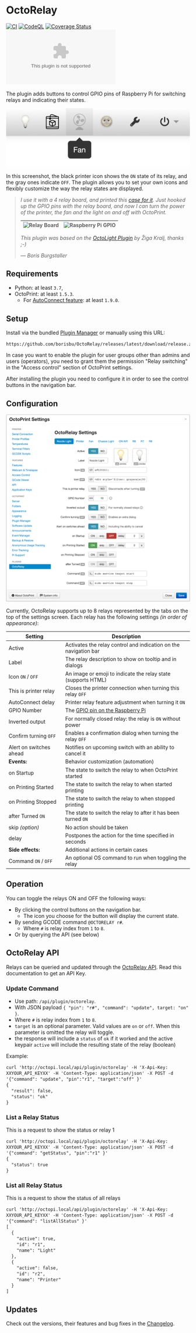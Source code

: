 # OctoRelay

[![CI](https://github.com/borisbu/OctoRelay/actions/workflows/CI.yaml/badge.svg)](https://github.com/borisbu/OctoRelay/actions/workflows/CI.yaml)
[![CodeQL](https://github.com/borisbu/OctoRelay/actions/workflows/codeql.yml/badge.svg)](https://github.com/borisbu/OctoRelay/actions/workflows/codeql.yml)
[![Coverage Status](https://coveralls.io/repos/github/borisbu/OctoRelay/badge.svg?branch=master)](https://coveralls.io/github/borisbu/OctoRelay?branch=master)
[![Downloads of latest release](https://img.shields.io/github/downloads/borisbu/octorelay/latest/release.zip?color=blue)](https://github.com/borisbu/OctoRelay/releases/latest)

The plugin adds buttons to control GPIO pins of Raspberry Pi for switching relays and indicating their states.

![WebUI interface](img/controls.png)

In this screenshot, the black printer icon shows the `ON` state of its relay, and the gray ones indicate `OFF`.
The plugin allows you to set your own icons and flexibly customize the way the relay states are displayed.

> _I use it with a 4 relay board, and printed this
> [case for it](https://www.thingiverse.com/thing:2975944)._
> _Just hooked up the GPIO pins with the relay board, and now I can turn the
> power of the printer, the fan and the light on and off with OctoPrint._
>
> | ![Relay Board](img/relay-raspberry.jpg) | ![Raspberry Pi GPIO](img/rpi_gpio.png) |
> |-----------------------------------------|----------------------------------------|
>
> _This plugin was based on the [OctoLight Plugin](https://github.com/gigibu5/OctoLight) by Žiga Kralj, thanks ;-)_
>
> — _Boris Burgstaller_

## Requirements

- Python: at least `3.7`,
- OctoPrint: at least `1.5.3`.
  - For [AutoConnect feature](https://github.com/borisbu/OctoRelay/blob/master/CHANGELOG.md#330): at least `1.9.0`.

## Setup

Install via the bundled [Plugin Manager](https://docs.octoprint.org/en/master/bundledplugins/pluginmanager.html)
or manually using this URL:

```
https://github.com/borisbu/OctoRelay/releases/latest/download/release.zip
```

In case you want to enable the plugin for user groups other than admins and users (operators), you need to
grant them the permission "Relay switching" in the "Access control" section of OctoPrint settings.

After installing the plugin you need to configure it in order to see the control buttons in the navigation bar.

## Configuration

![Settings panel](img/settings.png)

Currently, OctoRelay supports up to 8 relays represented by the tabs on the top of the settings screen.
Each relay has the following settings *(in order of appearance)*:

| Setting                 | Description                                                      |
|-------------------------|------------------------------------------------------------------|
| Active                  | Activates the relay control and indication on the navigation bar |
| Label                   | The relay description to show on tooltip and in dialogs          |
| Icon `ON` / `OFF`       | An image or emoji to indicate the relay state (supports HTML)    |
| This is printer relay   | Closes the printer connection when turning this relay `OFF`      |
| AutoConnect delay       | Printer relay feature adjustment when turning it `ON`            |
| GPIO Number             | The [GPIO pin on the Raspberry Pi](https://pinout.xyz/)          |
| Inverted output         | For normally closed relay: the relay is `ON` without power       |
| Confirm turning `OFF`   | Enables a confirmation dialog when turning the relay `OFF`       |
| Alert on switches ahead | Notifies on upcoming switch with an ability to cancel it         |
| **Events:**             | Behavior customization (automation)                              |
| on Startup              | The state to switch the relay to when OctoPrint started          |
| on Printing Started     | The state to switch the relay to when started printing           |
| on Printing Stopped     | The state to switch the relay to when stopped printing           |
| after Turned `ON`       | The state to switch the relay to after it has been turned `ON`   |
| skip *(option)*         | No action should be taken                                        |                                 |
| delay                   | Postpones the action for the time specified in seconds           |
| **Side effects:**       | Additional actions in certain cases                              |
| Command `ON` / `OFF`    | An optional OS command to run when toggling the relay            |

## Operation

You can toggle the relays ON and OFF the following ways:

- By clicking the control buttons on the navigation bar.
  - The icon you choose for the button will display the current state.
- By sending GCODE command `@OCTORELAY r#`.
  - Where `#` is relay index from `1` to `8`.
- Or by querying the API (see below)

## OctoRelay API
Relays can be queried and updated through the [OctoRelay API](https://docs.octoprint.org/en/master/api/). Read this documentation to get an API Key. 

### Update Command ###
  - Use path: `/api/plugin/octorelay`.
  - With JSON payload `{ "pin": "r#", "command": "update", target: "on" }`.
  - Where `#` is relay index from `1` to `8`.
  - `target` is an optional parameter. Valid values are `on` or `off`. When this parameter is omitted the relay will toggle.
  - the response will include a `status` of `ok` if it worked and the active keypair `active` will include the resulting state of the relay (boolean)

Example:
```
curl 'http://octopi.local/api/plugin/octorelay' -H 'X-Api-Key: XXYOUR_API_KEYXX' -H 'Content-Type: application/json' -X POST -d '{"command": "update", "pin":"r1", "target":"off" }'
{
  "result": false,
  "status": "ok"
}
```
### List a Relay Status ###
This is a request to show the status or relay 1
```
curl 'http://octopi.local/api/plugin/octorelay' -H 'X-Api-Key: XXYOUR_API_KEYXX' -H 'Content-Type: application/json' -X POST -d '{"command": "getStatus", "pin":"r1" }'            
{
  "status": true
}
```

### List all Relay Status ###
This is a request to show the status of all relays
```
curl 'http://octopi.local/api/plugin/octorelay' -H 'X-Api-Key: XXYOUR_API_KEYXX' -H 'Content-Type: application/json' -X POST -d '{"command": "listAllStatus" }'
[
  {
    "active": true,
    "id": "r1",
    "name": "Light"
  },
  {
    "active": false,
    "id": "r2",
    "name": "Printer"
  }
]
```

## Updates

Check out the versions, their features and bug fixes in the [Changelog](CHANGELOG.md).
